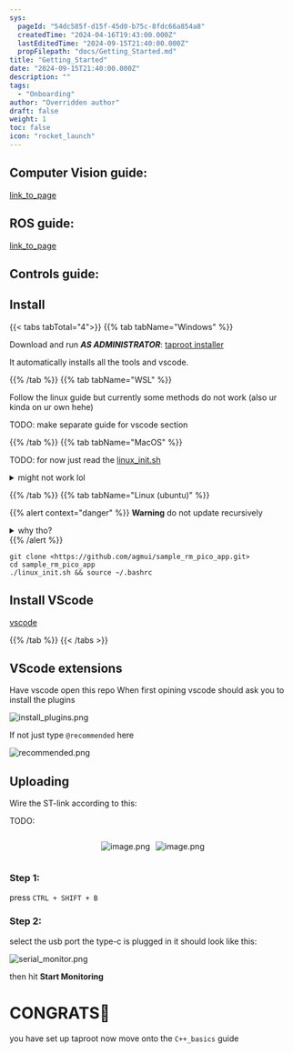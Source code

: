 ```yaml
---
sys:
  pageId: "54dc585f-d15f-45d0-b75c-8fdc66a854a8"
  createdTime: "2024-04-16T19:43:00.000Z"
  lastEditedTime: "2024-09-15T21:40:00.000Z"
  propFilepath: "docs/Getting_Started.md"
title: "Getting_Started"
date: "2024-09-15T21:40:00.000Z"
description: ""
tags:
  - "Onboarding"
author: "Overridden author"
draft: false
weight: 1
toc: false
icon: "rocket_launch"
---
```


## Computer Vision guide:

[link_to_page](86d45bc0-388b-4d26-8848-44f255f73d0e)

## ROS guide:

[link_to_page](3c76c1de-ec8f-46d6-8b0a-294005edc2d5)

## Controls guide:

## Install

{{< tabs tabTotal="4">}}
{{% tab tabName="Windows" %}}

Download and run _**AS ADMINISTRATOR**_: [taproot installer](https://github.com/Thornbots/TeachingFreshies/releases/tag/1.0)

It automatically installs all the tools and vscode.

{{% /tab %}}
{{% tab tabName="WSL" %}}

Follow the linux guide but currently some methods do not work (also ur kinda on ur own hehe)

TODO: make separate guide for vscode section

{{% /tab %}}
{{% tab tabName="MacOS" %}}

TODO: for now just read the [linux_init.sh](https://github.com/agmui/sample_rm_pico_app/blob/main/linux_init.sh)

<details>
<summary>might not work lol</summary>

`brew install libusb pkg-config`

Next install: [vscode](https://code.visualstudio.com/Download)

</details>

{{% /tab %}}
{{% tab tabName="Linux (ubuntu)" %}}

{{% alert context="danger" %}}
**Warning** do not update recursively
<details>
<summary>why tho?</summary>
There are some submodules that may go on for a while (like tinyusb) and I highly
recommend you don't need to get them.
If you want to see what submodules I update just look in `linux_init.sh`
</details>
{{% /alert %}}

```shell
git clone <https://github.com/agmui/sample_rm_pico_app.git>
cd sample_rm_pico_app
./linux_init.sh && source ~/.bashrc
```

## Install VScode

[vscode](https://code.visualstudio.com/Download)

{{% /tab %}}
{{< /tabs >}}

## VScode extensions

Have vscode open this repo
When first opining vscode should ask you to install the plugins

![install_plugins.png](https://prod-files-secure.s3.us-west-2.amazonaws.com/d518164a-d88e-44d1-a4ee-3adb3bd8bce0/89bd30f0-1825-4e77-867b-0a41ce370880/install_plugins.png?X-Amz-Algorithm=AWS4-HMAC-SHA256&X-Amz-Content-Sha256=UNSIGNED-PAYLOAD&X-Amz-Credential=ASIAZI2LB466XQ2OKPT6%2F20250204%2Fus-west-2%2Fs3%2Faws4_request&X-Amz-Date=20250204T190100Z&X-Amz-Expires=3600&X-Amz-Security-Token=IQoJb3JpZ2luX2VjEBsaCXVzLXdlc3QtMiJHMEUCIQDEWopYSkH8YKZ3vWK239EFm8oLgxXfA5%2FhXsx9tOODBgIgbIIjc7Q2CmbdMpeAnyZCmbd88hubswABvBfdtcMKFcEq%2FwMINBAAGgw2Mzc0MjMxODM4MDUiDGmcefs%2FCvwEqUVf%2FSrcA14YA1Nm%2FFHzxiptv2ZDCsTikxHH9jrIh3yeg%2BqDrtcwCeM90%2FqFkWwC3ks7vMGtLF%2FmXH%2F8SJAgpxvtCU%2FFa1MJvnvSNAamEry25vxfEaX%2FAIoWSm10MO9cUPTZhyS6NJ%2Bs%2BuZFPK%2FFsJSplqyo%2BX%2FDOw2DiJ6HAK1dWYgkZ%2FOZYse8ViLRMlaUUfaf9cHrvboBTZ3QEq5Os2ZKY10AWKkkIIgawzhukNES7yssTHZjJkdwv8qZVpmbz8lq8AAWSZS2ipFFdGLQ9ZUml5nTO4kJgDqOY8312g8dCZ3bX7gB4eRXKZoMSbehYPu3l%2F6L8g2Uonn3CbCMJq%2FigXVvTEpiFiiVmFsiBvZK7rUbCmU%2Bf2sTJWUWD5q6RrkWZa7Xclqk%2FbiaaMUowk8s%2FBmBR%2B%2FW3WGfWNy0%2FqDsRxb09DScR1kUr5phWP6u%2BTnk345KYuq0Q3Vjaf98yQ60n9DGbADIl9Q9cilDMJ%2BI30HLQ%2FM4rLhxl2Lo6y7w%2Fcmsi2a0mYHeDl0J0a%2FR04I9EV8dQJJSfi7Vr8XF6xfICG894BgKi3E4iBjjaE3T7DnGFxq7LU%2FzPuUrJ2hWljY1GWbaQqh6NP23h0rbbHIgCZdP5rUnNXWStoRVczg4lNw4MOm%2Bib0GOqUBsyJgw%2FeIPN8i5YqTd1ti%2FEz8lZ5khVpKjX8RfPs3EVOgJY8ajyCZZFEGiQOuP9TxsFvUe3dpgMPaq9YhoYmSBFZpUu5%2B1j3wcEtylt2%2F7jNEiEXoo8uPpu%2Bb1bOC60FPkD4nR%2F%2F8%2BAzak%2FSdOJU9OHTrGpEjBkyZClav1MS6TtKTidCjtu%2BEhfTQ9sNqRibp4tUGnbUu1oxQr01Z03URgjY1HJlY&X-Amz-Signature=2fb69ba3da3ba129372650348075f1ece5c74a386b4e0fd8855c607d2202c613&X-Amz-SignedHeaders=host&x-id=GetObject)

If not just type `@recommended` here  

![recommended.png](https://prod-files-secure.s3.us-west-2.amazonaws.com/d518164a-d88e-44d1-a4ee-3adb3bd8bce0/61e661e9-5d85-4dfc-be0d-8d2097a5e793/recommended.png?X-Amz-Algorithm=AWS4-HMAC-SHA256&X-Amz-Content-Sha256=UNSIGNED-PAYLOAD&X-Amz-Credential=ASIAZI2LB466XQ2OKPT6%2F20250204%2Fus-west-2%2Fs3%2Faws4_request&X-Amz-Date=20250204T190100Z&X-Amz-Expires=3600&X-Amz-Security-Token=IQoJb3JpZ2luX2VjEBsaCXVzLXdlc3QtMiJHMEUCIQDEWopYSkH8YKZ3vWK239EFm8oLgxXfA5%2FhXsx9tOODBgIgbIIjc7Q2CmbdMpeAnyZCmbd88hubswABvBfdtcMKFcEq%2FwMINBAAGgw2Mzc0MjMxODM4MDUiDGmcefs%2FCvwEqUVf%2FSrcA14YA1Nm%2FFHzxiptv2ZDCsTikxHH9jrIh3yeg%2BqDrtcwCeM90%2FqFkWwC3ks7vMGtLF%2FmXH%2F8SJAgpxvtCU%2FFa1MJvnvSNAamEry25vxfEaX%2FAIoWSm10MO9cUPTZhyS6NJ%2Bs%2BuZFPK%2FFsJSplqyo%2BX%2FDOw2DiJ6HAK1dWYgkZ%2FOZYse8ViLRMlaUUfaf9cHrvboBTZ3QEq5Os2ZKY10AWKkkIIgawzhukNES7yssTHZjJkdwv8qZVpmbz8lq8AAWSZS2ipFFdGLQ9ZUml5nTO4kJgDqOY8312g8dCZ3bX7gB4eRXKZoMSbehYPu3l%2F6L8g2Uonn3CbCMJq%2FigXVvTEpiFiiVmFsiBvZK7rUbCmU%2Bf2sTJWUWD5q6RrkWZa7Xclqk%2FbiaaMUowk8s%2FBmBR%2B%2FW3WGfWNy0%2FqDsRxb09DScR1kUr5phWP6u%2BTnk345KYuq0Q3Vjaf98yQ60n9DGbADIl9Q9cilDMJ%2BI30HLQ%2FM4rLhxl2Lo6y7w%2Fcmsi2a0mYHeDl0J0a%2FR04I9EV8dQJJSfi7Vr8XF6xfICG894BgKi3E4iBjjaE3T7DnGFxq7LU%2FzPuUrJ2hWljY1GWbaQqh6NP23h0rbbHIgCZdP5rUnNXWStoRVczg4lNw4MOm%2Bib0GOqUBsyJgw%2FeIPN8i5YqTd1ti%2FEz8lZ5khVpKjX8RfPs3EVOgJY8ajyCZZFEGiQOuP9TxsFvUe3dpgMPaq9YhoYmSBFZpUu5%2B1j3wcEtylt2%2F7jNEiEXoo8uPpu%2Bb1bOC60FPkD4nR%2F%2F8%2BAzak%2FSdOJU9OHTrGpEjBkyZClav1MS6TtKTidCjtu%2BEhfTQ9sNqRibp4tUGnbUu1oxQr01Z03URgjY1HJlY&X-Amz-Signature=447a562d92648f6a5c1eda6a368134363cdfc2aec7192f5c5793c27b841214ee&X-Amz-SignedHeaders=host&x-id=GetObject)

## Uploading

Wire the ST-link according to this:

TODO:

<div style="display: flex;flex-direction: row; column-gap:10px; max-width: 630px;justify-content: center;">
<div>

![image.png](https://prod-files-secure.s3.us-west-2.amazonaws.com/d518164a-d88e-44d1-a4ee-3adb3bd8bce0/210ecb78-1116-4d7b-b9b7-2292f66fa2c2/image.png?X-Amz-Algorithm=AWS4-HMAC-SHA256&X-Amz-Content-Sha256=UNSIGNED-PAYLOAD&X-Amz-Credential=ASIAZI2LB466ZEIZETTE%2F20250204%2Fus-west-2%2Fs3%2Faws4_request&X-Amz-Date=20250204T190104Z&X-Amz-Expires=3600&X-Amz-Security-Token=IQoJb3JpZ2luX2VjEBsaCXVzLXdlc3QtMiJGMEQCIA%2Fhs0rN7se%2FStOhzYJRv68hDSRKU8vUZL5%2F5zBxh5ZbAiBgU0RuzaLg6dpRJJ4tB02zZeFa8LhBn9oK8reMrzcBjyr%2FAwg0EAAaDDYzNzQyMzE4MzgwNSIMbADZV1k51BlbylQgKtwD57jbqDRPTo8TXf5AmLg06T3C%2BKg4X3qpuQ1f8hyFL0Lp5TP7qRTehqw8osIKYaYezIV4ITgW0awb8377%2FNtuQdRpX3AmYl7Xb3IM42VdxbaVhASPXSODtiNlwH8f5ttxHn5wPobR1VpdxXJ889iwIrDJHHTrh%2BeCD%2FwF%2B%2B7ETPS8eRYBXZhI6iCr5A5OU3Q6xN96pbfFSJvH8gavkjy5Fk4s49TDRVgZGe%2F0D%2B2SnAi17mTeKyTR1HK%2FA9nnn9C8%2BdHaIAg3%2BeCTQ2IX6TgEfawkdfzCTEuhsbIyQNWzVhxNxhZ9H%2Bern1OqUn9vCVMaqtWkp8L2a0yCP5preMZwWI1WRm6DIdyX0A%2F6C%2Bs5OSRdynN8YBgA49MUnj4n1KVDw%2FER%2BrpVtrR1e%2Fvmd5rdSYubYyV%2FLYGRKw8HwA9tN80dsPuVjizSBziTFgkWnTLWO%2FqedK5FUvAWKDH0cAeJ1Liztrv57DOsFSvlJHh%2Fbs1%2BNHKU33zBsitXa97ticXbPCQNh4n82kuZCukk5zLEVgy2KpIimgZElUojAHyB6sLDuaA0lR%2BKq1Yu%2BmcI7PQxVEz7NBjmlrRekai0Dqd719vkC922eAXRPoeJon7Qtz69GZWUf90gBoKob7YwtL%2BJvQY6pgEdC%2FQsAxlgVcAAxa%2BaXbITTfMevQTunIprNR0GpcNN8uI2dkoeGl%2BTXZGfAIZ0P5pTZh465WBWtC5YXQVoCLzKZmTWXex8OGbtlHRabsz0UkzeWZxqLF1QhuVuIWtCsvrvdzSY7H25s7yfgw18Ur%2B62LjGn3W9uRIOKRuea5At39r8Q6rFdieDiDPEJpJa0vaUZbW7D0MYaDrT3ANmxQTlT2lOsdpn&X-Amz-Signature=9e0c129f605eebe8f24d34c1fb6b8b48c82b043a61115df99d87a70373d67367&X-Amz-SignedHeaders=host&x-id=GetObject)

</div>
<div>

![image.png](https://prod-files-secure.s3.us-west-2.amazonaws.com/d518164a-d88e-44d1-a4ee-3adb3bd8bce0/33a0fd0f-8ca6-4a86-8e09-26e95ded1fff/image.png?X-Amz-Algorithm=AWS4-HMAC-SHA256&X-Amz-Content-Sha256=UNSIGNED-PAYLOAD&X-Amz-Credential=ASIAZI2LB466WXCVA23T%2F20250204%2Fus-west-2%2Fs3%2Faws4_request&X-Amz-Date=20250204T190105Z&X-Amz-Expires=3600&X-Amz-Security-Token=IQoJb3JpZ2luX2VjEBsaCXVzLXdlc3QtMiJHMEUCIQDj3d46ZQcVRs174fwqhg3qK3GYhuVt%2FvvQN2dD585vawIgbb3T94%2FiAAhbF%2FqrF2TRpRaEypDij%2BN3e6mR1GNnUnQq%2FwMINBAAGgw2Mzc0MjMxODM4MDUiDBFydjuBMpkaXbEzkyrcA5V5Lsy51RenlbUiphc7hKg7nlr0uZu%2BJXmZgsL65teC4KgDWyOeWCXTQ%2BmqyQ6nIHpv%2BG%2BC4ULMyc%2Fk76rYH2o6xSBayiulA7ZmEYbRUZHAtCX3sJ6vKaLRaLRjGQnc32k%2BzslVeo0OgQH48CFGq7S5%2BQSQV6pQawI6zNCAeemkCOEOHEEjHgNbdKiY0ItglyZRHBRhyR0zwn%2FQO5zH5JCeJwzHaJJpHHSA8SV1iXWUioethz20U0sbcro6VQG%2F9TMCJVFqnSFElU33M5CFEiPBIvuD0lyxWpbVO5qq804hHpHw0DQdkSA4QE3yrht%2BCG1MD94Md1crH0RvZYDwE21t3HgQhFtQU8kXhquApN3O6zcazOplS0SeZG%2FdRTvxNtF4IrSxcOjGRBTwEPY2dhTcLjmb%2B7nm5CPrpWheErt7D1Mmt9N6fHfqaRNlnqk184SXnfzdNXKgbkv0AOeToOM6O1y87Tqo6F%2FBs27N%2BpVPBNaWIbtg4N4xHUCqpuzgS%2FeVpNOOWvY2gmDR5ZiQRXwZRzGh4woNZ7%2BHYEVWGgFkNPF5k8%2BS%2FiKJg49zUpxWJqzZi4Jb7BGrrKa2HKq7rqe%2BYwCIEwyjFxbl8jq%2BSC%2FDbT5JAxiwbHWCYhA1MKO%2Fib0GOqUBUUQS%2B%2BzmOcPSvLSPV3u8ayzwYTIrCfpYk8RhSu%2BwhpE8i9BLt0x0oxUHGCtOcqkAGPssoTf%2FukDU%2Fd94tLfBx%2B7jENM%2Fde9%2BKfXX9MVIPr3U1Zey3zWCv0%2FC5dqFeiLiOIqgM9oo%2Fo%2F7Bn1ARy8OeN71BKwHzOeLkHN92TZ%2FjLUUeI%2B%2BPXD4Tz49dski3dd1OyvehiMLjBeqq2QZNMWEdha3wzNk&X-Amz-Signature=38282e418d47913e5cfd220b537777006c46fb796a92b6f3af9dd7fce6d4d252&X-Amz-SignedHeaders=host&x-id=GetObject)

</div>
</div>

### Step 1:

press `CTRL + SHIFT + B`

### Step 2:

select the usb port the type-c is plugged in it should look like this:

![serial_monitor.png](https://prod-files-secure.s3.us-west-2.amazonaws.com/d518164a-d88e-44d1-a4ee-3adb3bd8bce0/f03f4774-05d4-4393-b6a0-d5efb6d315ab/serial_monitor.png?X-Amz-Algorithm=AWS4-HMAC-SHA256&X-Amz-Content-Sha256=UNSIGNED-PAYLOAD&X-Amz-Credential=ASIAZI2LB466XQ2OKPT6%2F20250204%2Fus-west-2%2Fs3%2Faws4_request&X-Amz-Date=20250204T190100Z&X-Amz-Expires=3600&X-Amz-Security-Token=IQoJb3JpZ2luX2VjEBsaCXVzLXdlc3QtMiJHMEUCIQDEWopYSkH8YKZ3vWK239EFm8oLgxXfA5%2FhXsx9tOODBgIgbIIjc7Q2CmbdMpeAnyZCmbd88hubswABvBfdtcMKFcEq%2FwMINBAAGgw2Mzc0MjMxODM4MDUiDGmcefs%2FCvwEqUVf%2FSrcA14YA1Nm%2FFHzxiptv2ZDCsTikxHH9jrIh3yeg%2BqDrtcwCeM90%2FqFkWwC3ks7vMGtLF%2FmXH%2F8SJAgpxvtCU%2FFa1MJvnvSNAamEry25vxfEaX%2FAIoWSm10MO9cUPTZhyS6NJ%2Bs%2BuZFPK%2FFsJSplqyo%2BX%2FDOw2DiJ6HAK1dWYgkZ%2FOZYse8ViLRMlaUUfaf9cHrvboBTZ3QEq5Os2ZKY10AWKkkIIgawzhukNES7yssTHZjJkdwv8qZVpmbz8lq8AAWSZS2ipFFdGLQ9ZUml5nTO4kJgDqOY8312g8dCZ3bX7gB4eRXKZoMSbehYPu3l%2F6L8g2Uonn3CbCMJq%2FigXVvTEpiFiiVmFsiBvZK7rUbCmU%2Bf2sTJWUWD5q6RrkWZa7Xclqk%2FbiaaMUowk8s%2FBmBR%2B%2FW3WGfWNy0%2FqDsRxb09DScR1kUr5phWP6u%2BTnk345KYuq0Q3Vjaf98yQ60n9DGbADIl9Q9cilDMJ%2BI30HLQ%2FM4rLhxl2Lo6y7w%2Fcmsi2a0mYHeDl0J0a%2FR04I9EV8dQJJSfi7Vr8XF6xfICG894BgKi3E4iBjjaE3T7DnGFxq7LU%2FzPuUrJ2hWljY1GWbaQqh6NP23h0rbbHIgCZdP5rUnNXWStoRVczg4lNw4MOm%2Bib0GOqUBsyJgw%2FeIPN8i5YqTd1ti%2FEz8lZ5khVpKjX8RfPs3EVOgJY8ajyCZZFEGiQOuP9TxsFvUe3dpgMPaq9YhoYmSBFZpUu5%2B1j3wcEtylt2%2F7jNEiEXoo8uPpu%2Bb1bOC60FPkD4nR%2F%2F8%2BAzak%2FSdOJU9OHTrGpEjBkyZClav1MS6TtKTidCjtu%2BEhfTQ9sNqRibp4tUGnbUu1oxQr01Z03URgjY1HJlY&X-Amz-Signature=0a2350547582a2da9a8f4a8943d72ffc28b992228233a9e31a8e7e71616af4c9&X-Amz-SignedHeaders=host&x-id=GetObject)

then hit **Start Monitoring**

# CONGRATS🎉

you have set up taproot now move onto the `C++_basics` guide
